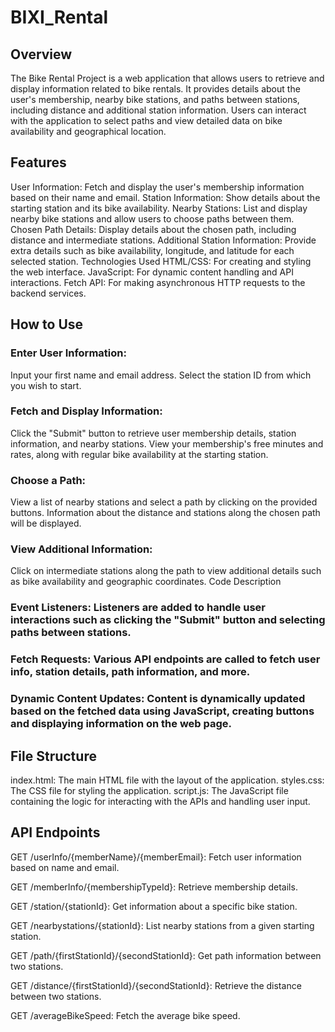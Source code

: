 # BIXI_Rental

## Overview

The Bike Rental Project is a web application that allows users to retrieve and display information related to bike rentals. It provides details about the user's membership, nearby bike stations, and paths between stations, including distance and additional station information. Users can interact with the application to select paths and view detailed data on bike availability and geographical location.

## Features

User Information: Fetch and display the user's membership information based on their name and email.
Station Information: Show details about the starting station and its bike availability.
Nearby Stations: List and display nearby bike stations and allow users to choose paths between them.
Chosen Path Details: Display details about the chosen path, including distance and intermediate stations.
Additional Station Information: Provide extra details such as bike availability, longitude, and latitude for each selected station.
Technologies Used
HTML/CSS: For creating and styling the web interface.
JavaScript: For dynamic content handling and API interactions.
Fetch API: For making asynchronous HTTP requests to the backend services.

## How to Use

### Enter User Information:

Input your first name and email address.
Select the station ID from which you wish to start.

### Fetch and Display Information:

Click the "Submit" button to retrieve user membership details, station information, and nearby stations.
View your membership's free minutes and rates, along with regular bike availability at the starting station.

### Choose a Path:

View a list of nearby stations and select a path by clicking on the provided buttons.
Information about the distance and stations along the chosen path will be displayed.

### View Additional Information:

Click on intermediate stations along the path to view additional details such as bike availability and geographic coordinates.
Code Description

### Event Listeners: Listeners are added to handle user interactions such as clicking the "Submit" button and selecting paths between stations.

### Fetch Requests: Various API endpoints are called to fetch user info, station details, path information, and more.

### Dynamic Content Updates: Content is dynamically updated based on the fetched data using JavaScript, creating buttons and displaying information on the web page.

## File Structure

index.html: The main HTML file with the layout of the application.
styles.css: The CSS file for styling the application.
script.js: The JavaScript file containing the logic for interacting with the APIs and handling user input.

## API Endpoints

GET /userInfo/{memberName}/{memberEmail}: Fetch user information based on name and email.

GET /memberInfo/{membershipTypeId}: Retrieve membership details.

GET /station/{stationId}: Get information about a specific bike station.

GET /nearbystations/{stationId}: List nearby stations from a given starting station.

GET /path/{firstStationId}/{secondStationId}: Get path information between two stations.

GET /distance/{firstStationId}/{secondStationId}: Retrieve the distance between two stations.

GET /averageBikeSpeed: Fetch the average bike speed.
